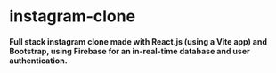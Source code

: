 ﻿# instagram-clone

#### Full stack instagram clone made with React.js (using a Vite app) and Bootstrap, using Firebase for an in-real-time database and user authentication. 

